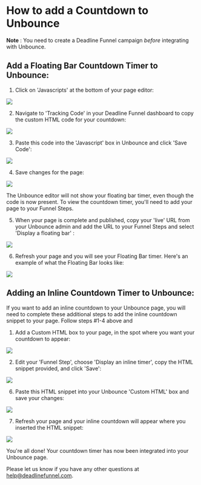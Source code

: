 # How to add a Countdown to Unbounce

**Note** : You need to create a Deadline Funnel campaign _before_ integrating with Unbounce.

## Add a Floating Bar Countdown Timer to Unbounce:

1. Click on 'Javascripts' at the bottom of your page editor:

![](https://d33v4339jhl8k0.cloudfront.net/docs/assets/53974d6ce4b0c76107b109d1/images/590256200428634b4a32ae24/file-%20lTeSmzMT6s.png)

2. Navigate to 'Tracking Code' in your Deadline Funnel dashboard to copy the custom HTML code for your countdown:

![](https://d33v4339jhl8k0.cloudfront.net/docs/assets/53974d6ce4b0c76107b109d1/images/5c7478b904286350d08857c9/file-%20BieT1BNZ80.png)

3. Paste this code into the 'Javascript' box in Unbounce and click 'Save Code':

![](https://d33v4339jhl8k0.cloudfront.net/docs/assets/53974d6ce4b0c76107b109d1/images/590256672c7d3a057f88a0b3/file-A1NI4HXmaz.png)

4. Save changes for the page:

![](https://d33v4339jhl8k0.cloudfront.net/docs/assets/53974d6ce4b0c76107b109d1/images/5902568c2c7d3a057f88a0b8/file-6d1ox0jy3P.png)

The Unbounce editor will not show your floating bar timer, even though the code is now present. To view the countdown timer, you'll need to add your page to your Funnel Steps.

5. When your page is complete and published, copy your 'live' URL from your Unbounce admin and add the URL to your Funnel Steps and select 'Display a floating bar' :

![](https://d33v4339jhl8k0.cloudfront.net/docs/assets/53974d6ce4b0c76107b109d1/images/5c783c362c7d3a0cb932155e/file-%20JDPyIgnWsG.png)

6. Refresh your page and you will see your Floating Bar timer. Here's an example of what the Floating Bar looks like:

![](https://d33v4339jhl8k0.cloudfront.net/docs/assets/53974d6ce4b0c76107b109d1/images/5c65c0a12c7d3a66e32e783a/file-r2622Bfum3.png)

## Adding an Inline Countdown Timer to Unbounce:

If you want to add an inline countdown to your Unbounce page, you will need to complete these additional steps to add the inline countdown snippet to your page. Follow steps \#1-4 above and

1. Add a Custom HTML box to your page, in the spot where you want your countdown to appear:

![](https://d33v4339jhl8k0.cloudfront.net/docs/assets/53974d6ce4b0c76107b109d1/images/57dc382b9033606f71aba425/file-%20xs1sgsQxzR.png)

2. Edit your 'Funnel Step', choose 'Display an inline timer', copy the HTML snippet provided, and click 'Save':

![](https://d33v4339jhl8k0.cloudfront.net/docs/assets/53974d6ce4b0c76107b109d1/images/5c783cd22c7d3a0cb9321570/file-%20hMgAYWDhqC.png)

6. Paste this HTML snippet into your Unbounce 'Custom HTML' box and save your changes:

![](https://d33v4339jhl8k0.cloudfront.net/docs/assets/53974d6ce4b0c76107b109d1/images/57dc38ce9033606f71aba42d/file-%20aaSDQiVX4b.png)

7. Refresh your page and your inline countdown will appear where you inserted the HTML snippet:

![](https://d33v4339jhl8k0.cloudfront.net/docs/assets/53974d6ce4b0c76107b109d1/images/57dc3998c697911155e3f803/file-%20SXiIrp7mYr.png)

You're all done! Your countdown timer has now been integrated into your Unbounce page.

Please let us know if you have any other questions at [help@deadlinefunnel.com](mailto:mailto:help@deadlinefunnel.com).

